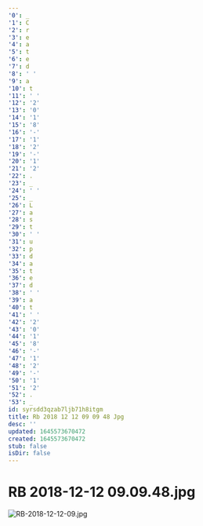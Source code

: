```yaml
---
'0': _
'1': C
'2': r
'3': e
'4': a
'5': t
'6': e
'7': d
'8': ' '
'9': a
'10': t
'11': ' '
'12': '2'
'13': '0'
'14': '1'
'15': '8'
'16': '-'
'17': '1'
'18': '2'
'19': '-'
'20': '1'
'21': '2'
'22': .
'23': _
'24': ' '
'25': _
'26': L
'27': a
'28': s
'29': t
'30': ' '
'31': u
'32': p
'33': d
'34': a
'35': t
'36': e
'37': d
'38': ' '
'39': a
'40': t
'41': ' '
'42': '2'
'43': '0'
'44': '1'
'45': '8'
'46': '-'
'47': '1'
'48': '2'
'49': '-'
'50': '1'
'51': '2'
'52': .
'53': _
id: syrsdd3qzab7ljb71h8itgm
title: Rb 2018 12 12 09 09 48 Jpg
desc: ''
updated: 1645573670472
created: 1645573670472
stub: false
isDir: false
---
```


# RB 2018-12-12 09.09.48.jpg


![RB-2018-12-12-09.jpg](/assets/rb-2018-12-12-09-07imciiraic0.jpg)

